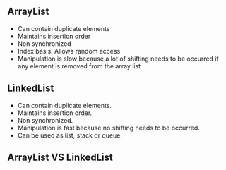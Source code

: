 ## ArrayList
* Can contain duplicate elements
* Maintains insertion order
* Non synchronized
* Index basis. Allows random access
* Manipulation is slow because a lot of shifting needs to be occurred if any element is removed from the array list

## LinkedList
* Can contain duplicate elements.
* Maintains insertion order.
* Non synchronized.
* Manipulation is fast because no shifting needs to be occurred.
* Can be used as list, stack or queue.

## ArrayList VS LinkedList
